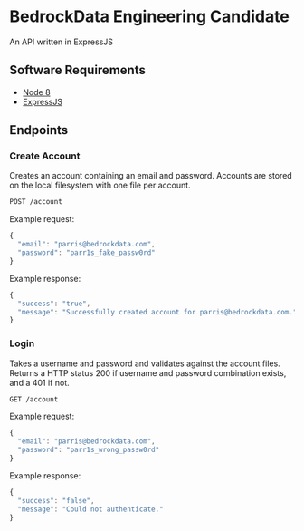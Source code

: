 # BedrockData Engineering Candidate

An API written in ExpressJS

## Software Requirements

* [Node 8](https://nodejs.org/en/)
* [ExpressJS](https://expressjs.com/)

## Endpoints

### Create Account

Creates an account containing an email and password.  Accounts are stored on the local filesystem with one file per account.

```sh
POST /account
```

Example request:

```javascript
{
  "email": "parris@bedrockdata.com",
  "password": "parr1s_fake_passw0rd"
}
```

Example response:

```javascript
{
  "success": "true",
  "message": "Successfully created account for parris@bedrockdata.com."
}
```

### Login

Takes a username and password and validates against the account files.  Returns a HTTP status 200 if username and password combination exists, and a 401 if not.

```sh
GET /account
```

Example request:

```javascript
{
  "email": "parris@bedrockdata.com",
  "password": "parr1s_wrong_passw0rd"
}
```

Example response:

```javascript
{
  "success": "false",
  "message": "Could not authenticate."
}
```

